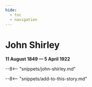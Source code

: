 ```yaml
---
hide:
  - toc
  - navigation 
---
```


# John Shirley

**11 August 1849 — 5 April 1922**

--8<-- "snippets/john-shirley.md"

--8<-- "snippets/add-to-this-story.md"